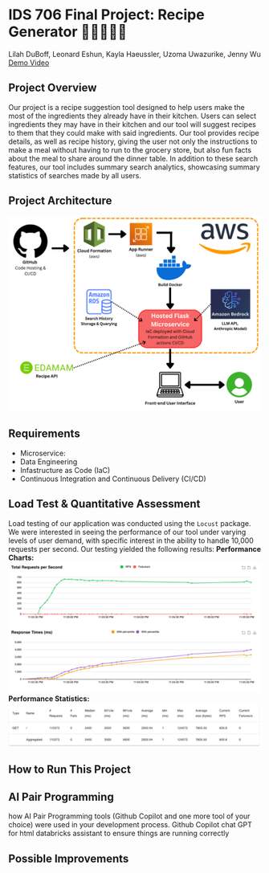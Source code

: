 # IDS 706 Final Project: Recipe Generator 🛒🍎🧀🥦🥖
Lilah DuBoff, Leonard Eshun, Kayla Haeussler, Uzoma Uwazurike, Jenny Wu  
[Demo Video](https://www.youtube.com/)  


## Project Overview
Our project is a recipe suggestion tool designed to help users make the most of the ingredients they already have in their kitchen.  Users can select ingredients they may have in their kitchen and our tool will suggest recipes to them that they could make with said ingredients. Our tool provides recipe details, as well as recipe history, giving the user not only the instructions to make a meal without having to run to the grocery store, but also fun facts about the meal to share around the dinner table. In addition to these search features, our tool includes summary search analytics, showcasing summary statistics of searches made by all users. 

## Project Architecture
![architecture_program](images/de_final_diagram.png)

## Requirements
- Microservice:
- Data Engineering
- Infastructure as Code (IaC)
- Continuous Integration and Continuous Delivery (CI/CD)
  
## Load Test & Quantitative Assessment
Load testing of our application was conducted using the ```Locust``` package. We were interested in seeing the performance of our tool under varying levels of user demand, with specific interest in the ability to handle 10,000 requests per second. Our testing yielded the following results:
**Performance Charts:**
![loadtestgraph](images/locust_load_testing.png)
**Performance Statistics:**
![loadtestgraph](images/locust_load_test_stats.png)



## How to Run This Project

## AI Pair Programming
how AI Pair Programming tools (Github Copilot and one more tool of your choice) were used in your development process.
Github Copilot chat GPT for html databricks assistant to ensure things are running correctly

## Possible Improvements

